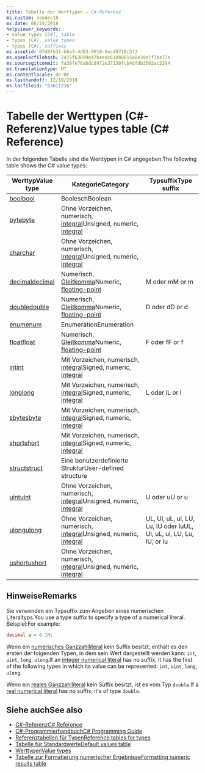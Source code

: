 ```yaml
---
title: Tabelle der Werttypen – C#-Referenz
ms.custom: seodec18
ms.date: 08/24/2018
helpviewer_keywords:
- value types [C#], table
- types [C#], value types
- types [C#], suffixes
ms.assetid: 67d8f631-b6e3-4d83-9910-5ec497f8c5f3
ms.openlocfilehash: 2475f63099e47beedc610b8815a8e39e1f7be77e
ms.sourcegitcommit: fa38fe76abdc8972e37138fcb4dfdb3502ac5394
ms.translationtype: HT
ms.contentlocale: de-DE
ms.lasthandoff: 12/19/2018
ms.locfileid: "53611216"
---
```

# <a name="value-types-table-c-reference"></a><span data-ttu-id="d2b23-102">Tabelle der Werttypen (C#-Referenz)</span><span class="sxs-lookup"><span data-stu-id="d2b23-102">Value types table (C# Reference)</span></span>

<span data-ttu-id="d2b23-103">In der folgenden Tabelle sind die Werttypen in C# angegeben:</span><span class="sxs-lookup"><span data-stu-id="d2b23-103">The following table shows the C# value types:</span></span>

|<span data-ttu-id="d2b23-104">Werttyp</span><span class="sxs-lookup"><span data-stu-id="d2b23-104">Value type</span></span>|<span data-ttu-id="d2b23-105">Kategorie</span><span class="sxs-lookup"><span data-stu-id="d2b23-105">Category</span></span>|<span data-ttu-id="d2b23-106">Typsuffix</span><span class="sxs-lookup"><span data-stu-id="d2b23-106">Type suffix</span></span>|
|----------------|--------------|-----------------|
|[<span data-ttu-id="d2b23-107">bool</span><span class="sxs-lookup"><span data-stu-id="d2b23-107">bool</span></span>](bool.md)|<span data-ttu-id="d2b23-108">Boolesch</span><span class="sxs-lookup"><span data-stu-id="d2b23-108">Boolean</span></span>||
|[<span data-ttu-id="d2b23-109">byte</span><span class="sxs-lookup"><span data-stu-id="d2b23-109">byte</span></span>](byte.md)|<span data-ttu-id="d2b23-110">Ohne Vorzeichen, numerisch, [integral](integral-types-table.md)</span><span class="sxs-lookup"><span data-stu-id="d2b23-110">Unsigned, numeric, [integral](integral-types-table.md)</span></span>||
|[<span data-ttu-id="d2b23-111">char</span><span class="sxs-lookup"><span data-stu-id="d2b23-111">char</span></span>](char.md)|<span data-ttu-id="d2b23-112">Ohne Vorzeichen, numerisch, [integral](integral-types-table.md)</span><span class="sxs-lookup"><span data-stu-id="d2b23-112">Unsigned, numeric, [integral](integral-types-table.md)</span></span>||
|[<span data-ttu-id="d2b23-113">decimal</span><span class="sxs-lookup"><span data-stu-id="d2b23-113">decimal</span></span>](decimal.md)|<span data-ttu-id="d2b23-114">Numerisch, [Gleitkomma](floating-point-types-table.md)</span><span class="sxs-lookup"><span data-stu-id="d2b23-114">Numeric, [floating-point](floating-point-types-table.md)</span></span>|<span data-ttu-id="d2b23-115">M oder m</span><span class="sxs-lookup"><span data-stu-id="d2b23-115">M or m</span></span>|
|[<span data-ttu-id="d2b23-116">double</span><span class="sxs-lookup"><span data-stu-id="d2b23-116">double</span></span>](double.md)|<span data-ttu-id="d2b23-117">Numerisch, [Gleitkomma](floating-point-types-table.md)</span><span class="sxs-lookup"><span data-stu-id="d2b23-117">Numeric, [floating-point](floating-point-types-table.md)</span></span>|<span data-ttu-id="d2b23-118">D oder d</span><span class="sxs-lookup"><span data-stu-id="d2b23-118">D or d</span></span>|
|[<span data-ttu-id="d2b23-119">enum</span><span class="sxs-lookup"><span data-stu-id="d2b23-119">enum</span></span>](enum.md)|<span data-ttu-id="d2b23-120">Enumeration</span><span class="sxs-lookup"><span data-stu-id="d2b23-120">Enumeration</span></span>||
|[<span data-ttu-id="d2b23-121">float</span><span class="sxs-lookup"><span data-stu-id="d2b23-121">float</span></span>](float.md)|<span data-ttu-id="d2b23-122">Numerisch, [Gleitkomma](floating-point-types-table.md)</span><span class="sxs-lookup"><span data-stu-id="d2b23-122">Numeric, [floating-point](floating-point-types-table.md)</span></span>|<span data-ttu-id="d2b23-123">F oder f</span><span class="sxs-lookup"><span data-stu-id="d2b23-123">F or f</span></span>|
|[<span data-ttu-id="d2b23-124">int</span><span class="sxs-lookup"><span data-stu-id="d2b23-124">int</span></span>](int.md)|<span data-ttu-id="d2b23-125">Mit Vorzeichen, numerisch, [integral](integral-types-table.md)</span><span class="sxs-lookup"><span data-stu-id="d2b23-125">Signed, numeric, [integral](integral-types-table.md)</span></span>||
|[<span data-ttu-id="d2b23-126">long</span><span class="sxs-lookup"><span data-stu-id="d2b23-126">long</span></span>](long.md)|<span data-ttu-id="d2b23-127">Mit Vorzeichen, numerisch, [integral](integral-types-table.md)</span><span class="sxs-lookup"><span data-stu-id="d2b23-127">Signed, numeric, [integral](integral-types-table.md)</span></span>|<span data-ttu-id="d2b23-128">L oder l</span><span class="sxs-lookup"><span data-stu-id="d2b23-128">L or l</span></span>|
|[<span data-ttu-id="d2b23-129">sbyte</span><span class="sxs-lookup"><span data-stu-id="d2b23-129">sbyte</span></span>](sbyte.md)|<span data-ttu-id="d2b23-130">Mit Vorzeichen, numerisch, [integral](integral-types-table.md)</span><span class="sxs-lookup"><span data-stu-id="d2b23-130">Signed, numeric, [integral](integral-types-table.md)</span></span>||
|[<span data-ttu-id="d2b23-131">short</span><span class="sxs-lookup"><span data-stu-id="d2b23-131">short</span></span>](short.md)|<span data-ttu-id="d2b23-132">Mit Vorzeichen, numerisch, [integral](integral-types-table.md)</span><span class="sxs-lookup"><span data-stu-id="d2b23-132">Signed, numeric, [integral](integral-types-table.md)</span></span>||
|[<span data-ttu-id="d2b23-133">struct</span><span class="sxs-lookup"><span data-stu-id="d2b23-133">struct</span></span>](struct.md)|<span data-ttu-id="d2b23-134">Eine benutzerdefinierte Struktur</span><span class="sxs-lookup"><span data-stu-id="d2b23-134">User-defined structure</span></span>||
|[<span data-ttu-id="d2b23-135">uint</span><span class="sxs-lookup"><span data-stu-id="d2b23-135">uint</span></span>](uint.md)|<span data-ttu-id="d2b23-136">Ohne Vorzeichen, numerisch, [integral](integral-types-table.md)</span><span class="sxs-lookup"><span data-stu-id="d2b23-136">Unsigned, numeric, [integral](integral-types-table.md)</span></span>|<span data-ttu-id="d2b23-137">U oder u</span><span class="sxs-lookup"><span data-stu-id="d2b23-137">U or u</span></span>|
|[<span data-ttu-id="d2b23-138">ulong</span><span class="sxs-lookup"><span data-stu-id="d2b23-138">ulong</span></span>](ulong.md)|<span data-ttu-id="d2b23-139">Ohne Vorzeichen, numerisch, [integral](integral-types-table.md)</span><span class="sxs-lookup"><span data-stu-id="d2b23-139">Unsigned, numeric, [integral](integral-types-table.md)</span></span>|<span data-ttu-id="d2b23-140">UL, Ul, uL, ul, LU, Lu, lU oder lu</span><span class="sxs-lookup"><span data-stu-id="d2b23-140">UL, Ul, uL, ul, LU, Lu, lU, or lu</span></span>|
|[<span data-ttu-id="d2b23-141">ushort</span><span class="sxs-lookup"><span data-stu-id="d2b23-141">ushort</span></span>](ushort.md)|<span data-ttu-id="d2b23-142">Ohne Vorzeichen, numerisch, [integral](integral-types-table.md)</span><span class="sxs-lookup"><span data-stu-id="d2b23-142">Unsigned, numeric, [integral](integral-types-table.md)</span></span>||

## <a name="remarks"></a><span data-ttu-id="d2b23-143">Hinweise</span><span class="sxs-lookup"><span data-stu-id="d2b23-143">Remarks</span></span>

<span data-ttu-id="d2b23-144">Sie verwenden ein Typsuffix zum Angeben eines numerischen Literaltyps.</span><span class="sxs-lookup"><span data-stu-id="d2b23-144">You use a type suffix to specify a type of a numerical literal.</span></span> <span data-ttu-id="d2b23-145">Beispiel:</span><span class="sxs-lookup"><span data-stu-id="d2b23-145">For example:</span></span>

```csharp
decimal a = 0.1M;
```

<span data-ttu-id="d2b23-146">Wenn ein [numerisches Ganzzahlliteral](~/_csharplang/spec/lexical-structure.md#integer-literals) kein Suffix besitzt, enthält es den ersten der folgenden Typen, in dem sein Wert dargestellt werden kann: `int`, `uint`, `long`, `ulong`.</span><span class="sxs-lookup"><span data-stu-id="d2b23-146">If an [integer numerical literal](~/_csharplang/spec/lexical-structure.md#integer-literals) has no suffix, it has the first of the following types in which its value can be represented: `int`, `uint`, `long`, `ulong`.</span></span>

<span data-ttu-id="d2b23-147">Wenn ein [reales Ganzzahlliteral](~/_csharplang/spec/lexical-structure.md#real-literals) kein Suffix besitzt, ist es vom Typ `double`.</span><span class="sxs-lookup"><span data-stu-id="d2b23-147">If a [real numerical literal](~/_csharplang/spec/lexical-structure.md#real-literals) has no suffix, it's of type `double`.</span></span>

## <a name="see-also"></a><span data-ttu-id="d2b23-148">Siehe auch</span><span class="sxs-lookup"><span data-stu-id="d2b23-148">See also</span></span>

- [<span data-ttu-id="d2b23-149">C#-Referenz</span><span class="sxs-lookup"><span data-stu-id="d2b23-149">C# Reference</span></span>](../index.md)
- [<span data-ttu-id="d2b23-150">C#-Programmierhandbuch</span><span class="sxs-lookup"><span data-stu-id="d2b23-150">C# Programming Guide</span></span>](../../programming-guide/index.md)
- [<span data-ttu-id="d2b23-151">Referenztabellen für Typen</span><span class="sxs-lookup"><span data-stu-id="d2b23-151">Reference tables for types</span></span>](reference-tables-for-types.md)
- [<span data-ttu-id="d2b23-152">Tabelle für Standardwerte</span><span class="sxs-lookup"><span data-stu-id="d2b23-152">Default values table</span></span>](default-values-table.md)
- [<span data-ttu-id="d2b23-153">Werttypen</span><span class="sxs-lookup"><span data-stu-id="d2b23-153">Value types</span></span>](value-types.md)
- [<span data-ttu-id="d2b23-154">Tabelle zur Formatierung numerischer Ergebnisse</span><span class="sxs-lookup"><span data-stu-id="d2b23-154">Formatting numeric results table</span></span>](formatting-numeric-results-table.md)